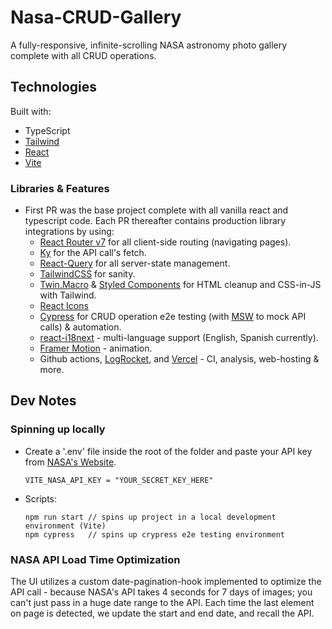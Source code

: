 # Nasa-CRUD-Gallery

A fully-responsive, infinite-scrolling NASA astronomy photo gallery complete with all CRUD operations.

## Technologies

Built with:

- TypeScript
- [Tailwind](https://tailwindcss.com/)
- [React](https://react.dev/)
- [Vite](https://vitejs.dev/)

### Libraries & Features

- First PR was the base project complete with all vanilla react and typescript code. Each PR thereafter contains production library integrations by using:
  - [React Router v7](https://reacttraining.com/blog/react-router-v6-pre) for all client-side routing (navigating pages).
  - [Ky](https://github.com/sindresorhus/ky) for the API call's fetch.
  - [React-Query](https://tanstack.com/query/v3/) for all server-state management.
  - [TailwindCSS](https://tailwindcss.com/) for sanity.
  - [Twin.Macro](https://github.com/ben-rogerson/twin.macro/blob/master/docs/index.md) & [Styled Components](https://github.com/ben-rogerson/twin.macro) for HTML cleanup and CSS-in-JS with Tailwind.
  - [React Icons](https://react-icons.github.io/react-icons/)
  - [Cypress](https://www.cypress.io/) for CRUD operation e2e testing (with [MSW](https://www.npmjs.com/package/msw) to mock API calls) & automation.
  - [react-i18next](https://react.i18next.com/) - multi-language support (English, Spanish currently).
  - [Framer Motion](https://www.framer.com/motion/) - animation.
  - Github actions, [LogRocket](https://ecg.atlassian.net/wiki/spaces/ECGFE/pages/1033207980/Project+2+Simple+CRUD+App#:~:text=PR%20approved%20with-,LogRocket,-integration), and [Vercel](Vercel) - CI, analysis, web-hosting & more.

## Dev Notes

### Spinning up locally

- Create a '.env' file inside the root of the folder and paste your API key from [NASA's Website](https://api.nasa.gov/).

  ```
  VITE_NASA_API_KEY = "YOUR_SECRET_KEY_HERE"
  ```

- Scripts:

  ```
  npm run start // spins up project in a local development environment (Vite)
  npm cypress   // spins up crypress e2e testing environment
  ```

### NASA API Load Time Optimization

The UI utilizes a custom date-pagination-hook implemented to optimize the API call - because NASA's API takes 4 seconds for 7 days of images; you can't just pass in a huge date range to the API. Each time the last element on page is detected, we update the start and end date, and recall the API.
